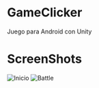 # GameClicker
Juego para Android con Unity

# ScreenShots
![Inicio](https://github.com/user-attachments/assets/055a0b68-5fd1-4df1-b120-f690ac6b5e2b)
![Battle](https://github.com/user-attachments/assets/209d79d7-9767-4027-9ba8-f47990c52df8)

